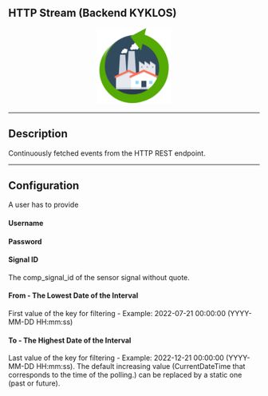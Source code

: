 <!--
  ~ Licensed to the Apache Software Foundation (ASF) under one or more
  ~ contributor license agreements.  See the NOTICE file distributed with
  ~ this work for additional information regarding copyright ownership.
  ~ The ASF licenses this file to You under the Apache License, Version 2.0
  ~ (the "License"); you may not use this file except in compliance with
  ~ the License.  You may obtain a copy of the License at
  ~
  ~    http://www.apache.org/licenses/LICENSE-2.0
  ~
  ~ Unless required by applicable law or agreed to in writing, software
  ~ distributed under the License is distributed on an "AS IS" BASIS,
  ~ WITHOUT WARRANTIES OR CONDITIONS OF ANY KIND, either express or implied.
  ~ See the License for the specific language governing permissions and
  ~ limitations under the License.
  ~
  -->

## HTTP Stream (Backend KYKLOS)

<p align="center"> 
    <img src="icon.png" width="150px;" class="pe-image-documentation"/>
</p>

***

## Description
Continuously fetched events from the HTTP REST endpoint.

***

## Configuration
A user has to provide
#### Username
#### Password
#### Signal ID
The comp_signal_id of the sensor signal without quote.
#### From - The Lowest Date of the Interval
First value of the key for filtering - Example: 2022-07-21 00:00:00 (YYYY-MM-DD HH:mm:ss)
#### To - The Highest Date of the Interval
Last value of the key for filtering - Example: 2022-12-21 00:00:00 (YYYY-MM-DD HH:mm:ss).
The default increasing value (CurrentDateTime that corresponds to the time of the polling.)
can be replaced by a static one (past or future).
